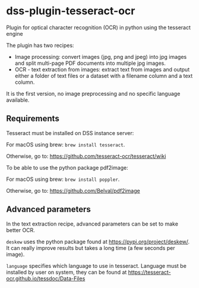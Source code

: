 # dss-plugin-tesseract-ocr
Plugin for optical character recognition (OCR) in python using the tesseract engine

The plugin has two recipes:
- Image processing: convert images (jpg, png and jpeg) into jpg images and split multi-page PDF documents into multiple jpg images.
- OCR - text extraction from images: extract text from images and output either a folder of text files or a dataset with a filename column and a text column.

It is the first version, no image preprocessing and no specific language available.

## Requirements

Tesseract must be installed on DSS instance server:

For macOS using brew: `brew install tesseract`.

Otherwise, go to: <https://github.com/tesseract-ocr/tesseract/wiki>

To be able to use the python package pdf2image:

For macOS using brew: `brew install poppler`.

Otherwise, go to: <https://github.com/Belval/pdf2image>

## Advanced parameters

In the text extraction recipe, advanced parameters can be set to make better OCR.

`deskew` uses the python package found at <https://pypi.org/project/deskew/>. It can really improve results but takes a long time (a few seconds per image).

`language` specifies which language to use in tesseract. Language must be installed by user on system, they can be found at <https://tesseract-ocr.github.io/tessdoc/Data-Files>

